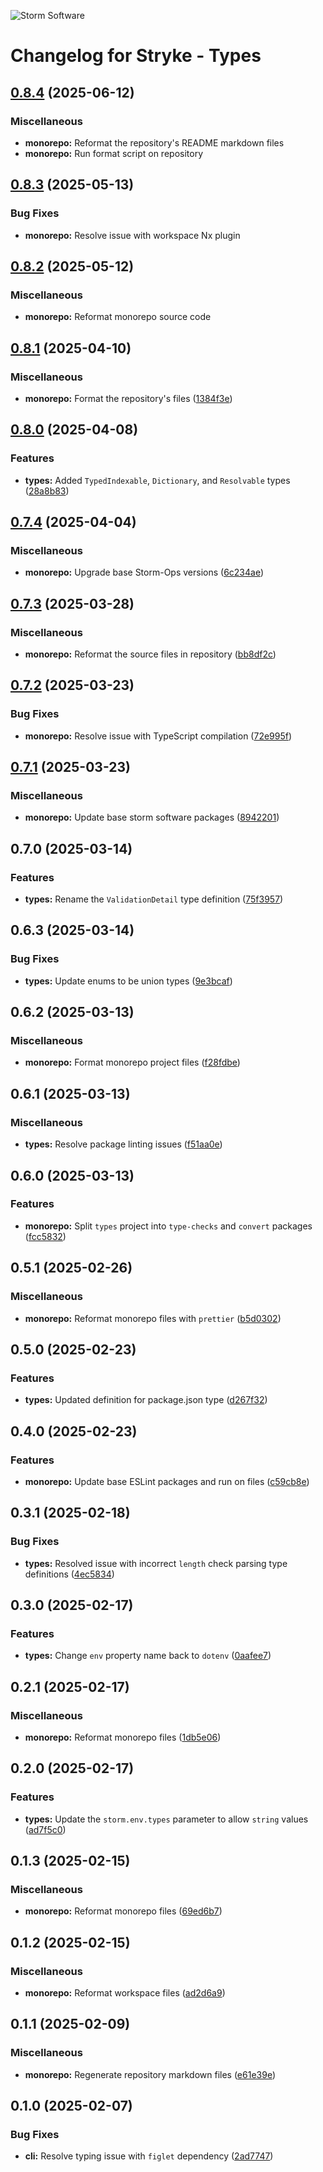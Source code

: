 ![Storm Software](https://public.storm-cdn.com/brand-banner.png)

# Changelog for Stryke - Types

## [0.8.4](https://github.com/storm-software/stryke/releases/tag/types%400.8.4) (2025-06-12)

### Miscellaneous

- **monorepo:** Reformat the repository's README markdown files
- **monorepo:** Run format script on repository

## [0.8.3](https://github.com/storm-software/stryke/releases/tag/types%400.8.3) (2025-05-13)

### Bug Fixes

- **monorepo:** Resolve issue with workspace Nx plugin

## [0.8.2](https://github.com/storm-software/stryke/releases/tag/types%400.8.2) (2025-05-12)

### Miscellaneous

- **monorepo:** Reformat monorepo source code

## [0.8.1](https://github.com/storm-software/stryke/releases/tag/types%400.8.1) (2025-04-10)

### Miscellaneous

- **monorepo:** Format the repository's files
  ([1384f3e](https://github.com/storm-software/stryke/commit/1384f3e))

## [0.8.0](https://github.com/storm-software/stryke/releases/tag/types%400.8.0) (2025-04-08)

### Features

- **types:** Added `TypedIndexable`, `Dictionary`, and `Resolvable` types
  ([28a8b83](https://github.com/storm-software/stryke/commit/28a8b83))

## [0.7.4](https://github.com/storm-software/stryke/releases/tag/types%400.7.4) (2025-04-04)

### Miscellaneous

- **monorepo:** Upgrade base Storm-Ops versions
  ([6c234ae](https://github.com/storm-software/stryke/commit/6c234ae))

## [0.7.3](https://github.com/storm-software/stryke/releases/tag/types%400.7.3) (2025-03-28)

### Miscellaneous

- **monorepo:** Reformat the source files in repository
  ([bb8df2c](https://github.com/storm-software/stryke/commit/bb8df2c))

## [0.7.2](https://github.com/storm-software/stryke/releases/tag/types%400.7.2) (2025-03-23)

### Bug Fixes

- **monorepo:** Resolve issue with TypeScript compilation
  ([72e995f](https://github.com/storm-software/stryke/commit/72e995f))

## [0.7.1](https://github.com/storm-software/stryke/releases/tag/types%400.7.1) (2025-03-23)

### Miscellaneous

- **monorepo:** Update base storm software packages
  ([8942201](https://github.com/storm-software/stryke/commit/8942201))

## 0.7.0 (2025-03-14)

### Features

- **types:** Rename the `ValidationDetail` type definition
  ([75f3957](https://github.com/storm-software/stryke/commit/75f3957))

## 0.6.3 (2025-03-14)

### Bug Fixes

- **types:** Update enums to be union types
  ([9e3bcaf](https://github.com/storm-software/stryke/commit/9e3bcaf))

## 0.6.2 (2025-03-13)

### Miscellaneous

- **monorepo:** Format monorepo project files
  ([f28fdbe](https://github.com/storm-software/stryke/commit/f28fdbe))

## 0.6.1 (2025-03-13)

### Miscellaneous

- **types:** Resolve package linting issues
  ([f51aa0e](https://github.com/storm-software/stryke/commit/f51aa0e))

## 0.6.0 (2025-03-13)

### Features

- **monorepo:** Split `types` project into `type-checks` and `convert` packages
  ([fcc5832](https://github.com/storm-software/stryke/commit/fcc5832))

## 0.5.1 (2025-02-26)

### Miscellaneous

- **monorepo:** Reformat monorepo files with `prettier`
  ([b5d0302](https://github.com/storm-software/stryke/commit/b5d0302))

## 0.5.0 (2025-02-23)

### Features

- **types:** Updated definition for package.json type
  ([d267f32](https://github.com/storm-software/stryke/commit/d267f32))

## 0.4.0 (2025-02-23)

### Features

- **monorepo:** Update base ESLint packages and run on files
  ([c59cb8e](https://github.com/storm-software/stryke/commit/c59cb8e))

## 0.3.1 (2025-02-18)

### Bug Fixes

- **types:** Resolved issue with incorrect `length` check parsing type
  definitions
  ([4ec5834](https://github.com/storm-software/stryke/commit/4ec5834))

## 0.3.0 (2025-02-17)

### Features

- **types:** Change `env` property name back to `dotenv`
  ([0aafee7](https://github.com/storm-software/stryke/commit/0aafee7))

## 0.2.1 (2025-02-17)

### Miscellaneous

- **monorepo:** Reformat monorepo files
  ([1db5e06](https://github.com/storm-software/stryke/commit/1db5e06))

## 0.2.0 (2025-02-17)

### Features

- **types:** Update the `storm.env.types` parameter to allow `string` values
  ([ad7f5c0](https://github.com/storm-software/stryke/commit/ad7f5c0))

## 0.1.3 (2025-02-15)

### Miscellaneous

- **monorepo:** Reformat monorepo files
  ([69ed6b7](https://github.com/storm-software/stryke/commit/69ed6b7))

## 0.1.2 (2025-02-15)

### Miscellaneous

- **monorepo:** Reformat workspace files
  ([ad2d6a9](https://github.com/storm-software/stryke/commit/ad2d6a9))

## 0.1.1 (2025-02-09)

### Miscellaneous

- **monorepo:** Regenerate repository markdown files
  ([e61e39e](https://github.com/storm-software/stryke/commit/e61e39e))

## 0.1.0 (2025-02-07)

### Bug Fixes

- **cli:** Resolve typing issue with `figlet` dependency
  ([2ad7747](https://github.com/storm-software/stryke/commit/2ad7747))
